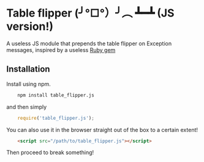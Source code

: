 # Table flipper (╯°□°）╯︵ ┻━┻ (JS version!)
A useless JS module that prepends the table flipper on Exception messages, inspired by a useless
[Ruby gem](https://github.com/iridakos/table_flipper)

## Installation
Install using npm.

```sh
    npm install table_flipper.js
```

and then simply

```js
    require('table_flipper.js');
```

You can also use it in the browser straight out of the box to a certain extent!

```html
    <script src="/path/to/table_flipper.js"></script>
```

Then proceed to break something!
